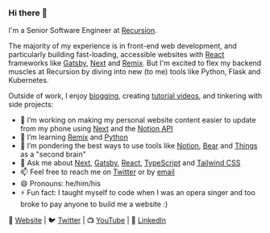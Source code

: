 ### Hi there 👋

I'm a Senior Software Engineer at [Recursion](https://www.recursion.com).

The majority of my experience is in front-end web development, and particularly building fast-loading, accessible websites with [React](https://reactjs.org) frameworks like [Gatsby](https://www.gatsbyjs.com), [Next](https://nextjs.org) and [Remix](https://remix.run). But I'm excited to flex my backend muscles at Recursion by diving into new (to me) tools like Python, Flask and Kubernetes.

Outside of work, I enjoy [blogging](https://michaeluloth.com/writing), creating [tutorial videos](https://www.youtube.com/user/michaeluloth), and tinkering with side projects:

- 🔭 I’m working on making my personal website content easier to update from my phone using [Next](https://nextjs.org) and the [Notion API](https://developers.notion.com)
- 🌱 I’m learning [Remix](https://remix.run) and [Python](https://www.python.org)
- 🤔 I’m pondering the best ways to use tools like [Notion](https://www.notion.so), [Bear](https://bear.app) and [Things](https://culturedcode.com/things/) as a "second brain"
- 💬 Ask me about [Next](https://nextjs.org), [Gatsby](https://www.gatsbyjs.com), [React](https://reactjs.org), [TypeScript](https://www.typescriptlang.org) and [Tailwind CSS](https://tailwindcss.com)
- 📫 Feel free to reach me on [Twitter](https://twitter.com/ooloth) or by [email](mailto:hello@michaeluloth.com)
- 😄 Pronouns: he/him/his
- ⚡ Fun fact: I taught myself to code when I was an opera singer and too broke to pay anyone to build me a website :)

🏡 [Website](https://michaeluloth.com) | 🐦 [Twitter](https://twitter.com/ooloth) | 📺 [YouTube](https://www.youtube.com/user/michaeluloth) | 👔 [LinkedIn](https://www.linkedin.com/in/michael-uloth-848a1b98/)
